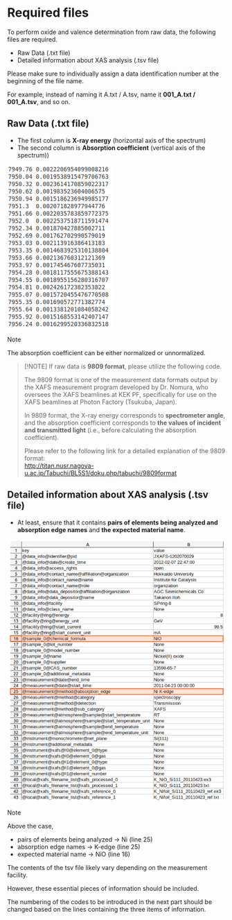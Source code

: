 # Required files

To perform oxide and valence determination from raw data, the following files are required.

+ Raw Data (.txt file)
+ Detailed information about XAS analysis (.tsv file)

Please make sure to individually assign a data identification number at the beginning of the file name. 

For example, instead of naming it A.txt / A.tsv, name it **001_A.txt / 001_A.tsv**, and so on.

## Raw Data (.txt file)
+ The first column is **X-ray energy** (horizontal axis of the spectrum)
+ The second column is **Absorption coefficient** (vertical axis of the spectrum))

![rawdata](/World/RawData_txtfile.png)

> [!NOTE]
> The absorption coefficient can be either normalized or unnormalized.

>
> [!NOTE]
> If raw data is **9809 format**, please utilize the following code.
>
> The 9809 format is one of the measurement data formats output by the XAFS measurement program developed by Dr. Nomura, who oversees the XAFS beamlines at KEK PF, specifically for use on the XAFS beamlines at Photon Factory (Tsukuba, Japan).
>
> In 9809 format, the X-ray energy corresponds to **spectrometer angle**, <br>and the absorption coefficient corresponds to **the values of incident and transmitted light** (i.e., before calculating the absorption coefficient).
>
> Please refer to the following link for a detailed explanation of the 9809 format: <br>http://titan.nusr.nagoya-u.ac.jp/Tabuchi/BL5S1/doku.php/tabuchi/9809format



## Detailed information about XAS analysis (.tsv file)
+ At least, ensure that it contains **pairs of elements being analyzed and absorption edge names** and **the expected material name**.

![tsvdata](/World/Detailed_Information_tsvfile.png)

> [!NOTE]
> Above the case,
> + pairs of elements being analyzed → Ni (line 25)
> + absorption edge names → K-edge (line 25)
> + expected material name → NiO (line 16)
>
> The contents of the tsv file likely vary depending on the measurement facility. 
>
> However, these essential pieces of information should be included.
>
> The numbering of the codes to be introduced in the next part should be changed based on the lines containing the three items of information.
